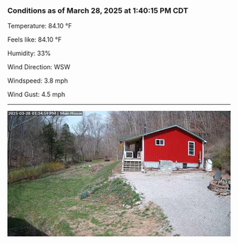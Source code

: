 ### Conditions as of March 28, 2025 at 1:40:15 PM CDT 

Temperature: 84.10 &deg;F

Feels like: 84.10 &deg;F

Humidity: 33%

Wind Direction: WSW

Windspeed: 3.8 mph

Wind Gust: 4.5 mph

---

<img src="./images/latest.jpeg"/>


